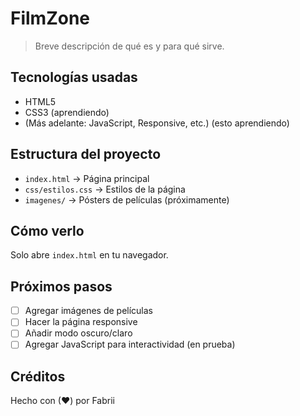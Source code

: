 # FilmZone 

> Breve descripción de qué es y para qué sirve.

## Tecnologías usadas

- HTML5
- CSS3 (aprendiendo)
- (Más adelante: JavaScript, Responsive, etc.) (esto aprendiendo)

## Estructura del proyecto

- `index.html` → Página principal
- `css/estilos.css` → Estilos de la página
- `imagenes/` → Pósters de películas (próximamente)

## Cómo verlo

Solo abre `index.html` en tu navegador.

## Próximos pasos

- [ ] Agregar imágenes de películas
- [ ] Hacer la página responsive
- [ ] Añadir modo oscuro/claro
- [ ] Agregar JavaScript para interactividad (en prueba)

## Créditos

Hecho con (♥) por Fabrii